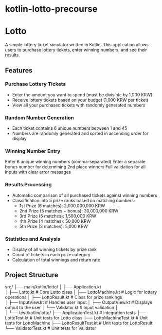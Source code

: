 # kotlin-lotto-precourse
# Lotto 
A simple lottery ticket simulator written in Kotlin. This application allows users to purchase lottery tickets, enter winning numbers, and see their results.

## Features
### Purchase Lottery Tickets
- Enter the amount you want to spend (must be divisible by 1,000 KRW)
- Receive lottery tickets based on your budget (1,000 KRW per ticket)
- View all your purchased tickets with randomly generated numbers

### Random Number Generation
- Each ticket contains 6 unique numbers between 1 and 45
- Numbers are randomly generated and sorted in ascending order for display

### Winning Number Entry
Enter 6 unique winning numbers (comma-separated)
Enter a separate bonus number for determining 2nd place winners
Full validation for all inputs with clear error messages

### Results Processing

- Automatic comparison of all purchased tickets against winning numbers
- Classification into 5 prize ranks based on matching numbers:
    - 1st Prize (6 matches): 2,000,000,000 KRW
    - 2nd Prize (5 matches + bonus): 30,000,000 KRW
    - 3rd Prize (5 matches): 1,500,000 KRW
    - 4th Prize (4 matches): 50,000 KRW
    - 5th Prize (3 matches): 5,000 KRW

### Statistics and Analysis
- Display of all winning tickets by prize rank
- Count of tickets in each prize category
- Calculation of total winnings and return rate

## Project Structure

src/
├── main/kotlin/lotto/
│   ├── Application.kt             
│   ├── Lotto.kt                   # Core Lotto class
│   ├── LottoMachine.kt            # Logic for lottery operations
│   ├── LottoResult.kt             # Class for prize rankings   
│   ├── InputView.kt               # Handles user input
│   ├── OutputView.kt              # Displays output to the user
│   └── Validator.kt               # Input validation
│                  
│
└── test/kotlin/lotto/
    ├── ApplicationTest.kt         # Integration tests
    ├── LottoTest.kt               # Unit tests for Lotto class
    ├── LottoMachineTest.kt        # Unit tests for LottoMachine
    ├── LottoResultTest.kt         # Unit tests for LottoResult
    └── ValidatorTest.kt           # Unit tests for Validator